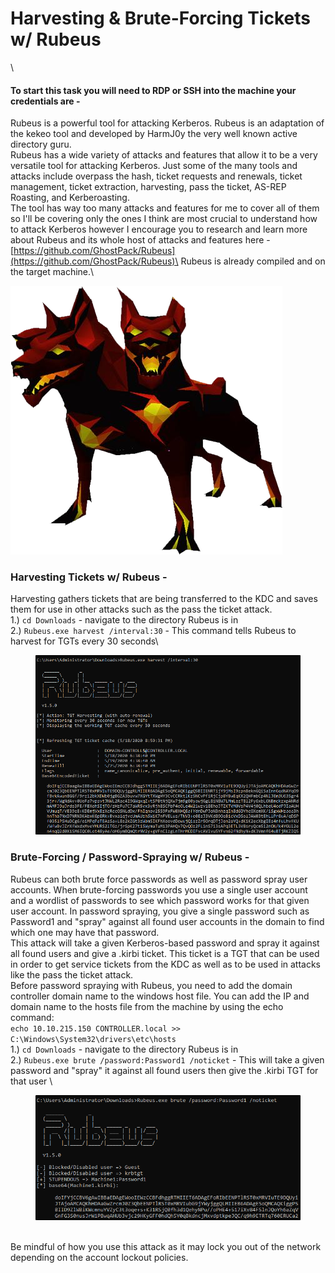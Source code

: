 # Harvesting & Brute-Forcing Tickets w/ Rubeus

\


#### To start this task you will need to RDP or SSH into the machine your credentials are -

&#x20;   Rubeus is a powerful tool for attacking Kerberos. Rubeus is an adaptation of the kekeo tool and developed by HarmJ0y the very well known active directory guru.\
Rubeus has a wide variety of attacks and features that allow it to be a very versatile tool for attacking Kerberos. Just some of the many tools and attacks include overpass the hash, ticket requests and renewals, ticket management, ticket extraction, harvesting, pass the ticket, AS-REP Roasting, and Kerberoasting.\
The tool has way too many attacks and features for me to cover all of them so I'll be covering only the ones I think are most crucial to understand how to attack Kerberos however I encourage you to research and learn more about Rubeus and its whole host of attacks and features here - [https://github.com/GhostPack/Rubeus](https://github.com/GhostPack/Rubeus)\
Rubeus is already compiled and on the target machine.\


![](<../.gitbook/assets/image (4) (1) (1).png>)

### Harvesting Tickets w/ Rubeus -&#x20;

Harvesting gathers tickets that are being transferred to the KDC and saves them for use in other attacks such as the pass the ticket attack.\
1.) `cd Downloads` - navigate to the directory Rubeus is in\
2.) `Rubeus.exe harvest /interval:30` - This command tells Rubeus to harvest for TGTs every 30 seconds\


<figure><img src="../.gitbook/assets/image (5) (1) (1).png" alt=""><figcaption></figcaption></figure>

### Brute-Forcing / Password-Spraying w/ Rubeus -

Rubeus can both brute force passwords as well as password spray user accounts. When brute-forcing passwords you use a single user account and a wordlist of passwords to see which password works for that given user account. In password spraying, you give a single password such as Password1 and "spray" against all found user accounts in the domain to find which one may have that password.\
This attack will take a given Kerberos-based password and spray it against all found users and give a .kirbi ticket. This ticket is a TGT that can be used in order to get service tickets from the KDC as well as to be used in attacks like the pass the ticket attack.\
Before password spraying with Rubeus, you need to add the domain controller domain name to the windows host file. You can add the IP and domain name to the hosts file from the machine by using the echo command: \
`echo 10.10.215.150 CONTROLLER.local >> C:\Windows\System32\drivers\etc\hosts`\
1.) `cd Downloads` - navigate to the directory Rubeus is in\
2.) `Rubeus.exe brute /password:Password1 /noticket` - This will take a given password and "spray" it against all found users then give the .kirbi TGT for that user \


<div align="left">

<figure><img src="../.gitbook/assets/image (6) (1) (1).png" alt=""><figcaption></figcaption></figure>

</div>

\
Be mindful of how you use this attack as it may lock you out of the network depending on the account lockout policies.
